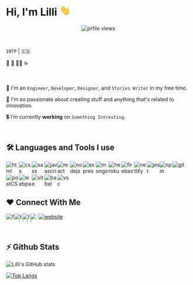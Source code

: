 <h1>Hi, I'm Lilli <img src="https://raw.githubusercontent.com/ABSphreak/ABSphreak/master/gifs/Hi.gif" width="30" alt=""> </h1>

<p align="center"><img src="https://komarev.com/ghpvc/?username=lillime0&label=Profile%20views&color=ff1493&style=flat" alt="prfile views" /></p>

<br/>

`INTP` | 🇸🇩

📖 📝 👩‍💻 ☕

<br/>

📌 I'm an `Engineer`, `Developer`, `Designer`, and `Stories Writer` in my free time.

💬 I'm so passionate about creating stuff and anything that's related to innovation.

💲 I’m currently **working** on `Something Intresting`.

<!-- 🤝 I’m looking to collaborate on `Web & Mobile Apps` -->

<br/>

## 🛠️ Languages and Tools I use

<img align="left" src="https://symbols.getvecta.com/stencil_83/68_html5-icon.09e3da538e.svg" alt="html" width="35" height="35" />
<img align="left" src="https://symbols.getvecta.com/stencil_25/14_css3.d930bfb832.svg" alt="css" width="35" height="35" />
<img align="left" src="https://symbols.getvecta.com/stencil_95/18_sass.5a8c1431d6.svg" alt="sass" width="35" height="35" />
<img align="left" src="https://symbols.getvecta.com/stencil_25/39_javascript.0ca26ec4ab.svg" alt="javascript" width="35" height="35" />
<!-- <img align="left" src="https://symbols.getvecta.com/stencil_25/85_typescript.cb2d7326fa.svg" alt="typescript" width="35" height="35" /> -->
<img align="left" src="https://symbols.getvecta.com/stencil_94/22_react-icon.e55e75bd2e.svg" alt="react" width="35" height="35" />
<!-- <img align="left" src="https://camo.githubusercontent.com/92ec9eb7eeab7db4f5919e3205918918c42e6772562afb4112a2909c1aaaa875/68747470733a2f2f6173736574732e76657263656c2e636f6d2f696d6167652f75706c6f61642f76313630373535343338352f7265706f7369746f726965732f6e6578742d6a732f6e6578742d6c6f676f2e706e67" alt="nextjs" width="35" height="35" /> -->
<img align="left" src="https://symbols.getvecta.com/stencil_25/61_nodejs.124d3fe0e1.svg" alt="nodejs" width="35" height="35" />
<img align="left" src="https://symbols.getvecta.com/stencil_79/87_expressjs.98a8557541.svg" alt="express" width="35" height="35" />
<img align="left" src="https://symbols.getvecta.com/stencil_261/25_mongodb.cef7d00b8a.svg" alt="mongodb" width="35" height="35" />
<img align="left" src="https://symbols.getvecta.com/stencil_83/38_heroku-icon.bddf300adb.svg" alt="heroku" width="35" height="35" />
<img align="left" src="https://symbols.getvecta.com/stencil_3/3_firebase.39b6ba3587.svg" alt="firebase" width="35" height="35" />
<img align="left" src="https://www.vectorlogo.zone/logos/netlify/netlify-icon.svg" alt="netlify" width="35" height="35" />
<!-- <img align="left" src="https://symbols.getvecta.com/stencil_78/11_dart-icon.2761935618.svg" alt="dart" width="35" height="35" />  -->
<!-- <img align="left" src="https://symbols.getvecta.com/stencil_80/74_flutter-icon.9831b0dbe0.svg" alt="flutter" width="35" height="35" /> -->
<img align="left" src="https://symbols.getvecta.com/stencil_85/20_jest-icon.aff64ab210.svg" alt="jest" width="35" height="35" />
<img align="left" src="https://symbols.getvecta.com/stencil_89/73_npm.639266ac20.svg" alt="npm" width="35" height="35" />
<img align="left" src="https://symbols.getvecta.com/stencil_81/42_git-icon.5af2ad4103.svg" alt="git" width="35" height="35" />
<img align="left" src="https://postcss.org/assets/postcss.83d93145.svg" alt="postCSS" width="35" height="35" />
<img align="left" src="https://symbols.getvecta.com/stencil_101/30_webpack-icon.3aae0e41ed.svg" alt="webpack" width="35" height="35" />
<img align="left" src="https://camo.githubusercontent.com/61e102d7c605ff91efedb9d7e47c1c4a07cef59d3e1da202fd74f4772122ca4e/68747470733a2f2f766974656a732e6465762f6c6f676f2e737667" alt="vite" width="35" height="35" />

<!-- <img align="left" src="https://symbols.getvecta.com/stencil_82/66_graphql-icon.cdedad214a.svg" alt="graphql" width="35" height="35" /> -->
<!-- <img align="left" src="https://symbols.getvecta.com/stencil_100/35_vim.93e7884741.svg" alt="vim" width="35" height="35" /> -->
<img align="left" src="https://symbols.getvecta.com/stencil_75/2_babeljs.0c9d64b44e.svg" alt="babel" width="35" height="35" />
<img align="left" src="https://code.visualstudio.com/assets/images/code-stable.png" alt="vsc" width="35" height="35" />

  
<br clear="left" />

## ❤️ Connect With Me

[<img align="left" alt="facebook" width="22" height="22" src="https://cdn2.iconfinder.com/data/icons/social-media-2285/512/1_Facebook_colored_svg_copy-512.png"  />](https://facebook.com/lillime0)

[<img align="left" alt="twitter" width="22" height="22" src="https://cdn2.iconfinder.com/data/icons/social-media-2285/512/1_Twitter_colored_svg-512.png" />](https://twitter.com/lillime0)

[<img align="left" alt="linkedin" width="22" height="22" src="https://cdn2.iconfinder.com/data/icons/social-media-2285/512/1_Linkedin_unofficial_colored_svg-512.png"  />](https://linkedin.com/in/lillime0)

[<img align="left" alt="behance" width="22" height="22" src="https://symbols.getvecta.com/stencil_65/0_behance.5770f79b60.svg" />](https://behance.net/lillime0)

[<img alt="website" width="22" height="22" src="https://cdn1.iconfinder.com/data/icons/social-media-outline-6/128/SocialMedia_Website-Outline-512.png" />](https://lillime0.github.io)

<br clear="left" />

## ⚡ Github Stats

![Lilli's GitHub stats](https://github-readme-stats.vercel.app/api?username=lillime0&show_icons=true&theme=dark)

[![Top Langs](https://github-readme-stats.vercel.app/api/top-langs/?username=lillime0&layout=compact&theme=dark)](https://github.com/anuraghazra/github-readme-stats)
